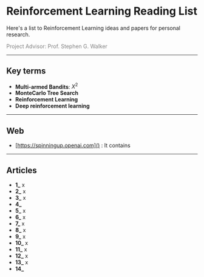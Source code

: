 # Reinforcement Learning Reading List

Here's a list to Reinforcement Learning ideas and papers for personal research.

<div style='color: gray'>
Project Advisor: Prof. Stephen G. Walker
</div>

---

## Key terms

- **Multi-armed Bandits**: $X^2$
- **MonteCarlo Tree Search**
- **Reinforcement Learning**
- **Deep reinforcement learning**

---

## Web

- [https://spinningup.openai.com]() : It contains

---

## Articles

- **1_** x                 
- **2_** x
- **3_** x
- **4_** 
- **5_** x
- **6_** x
- **7_** x
- **8_** x
- **9_** x
- **10_** x
- **11_** x
- **12_** x
- **13_** x
- **14_** 
